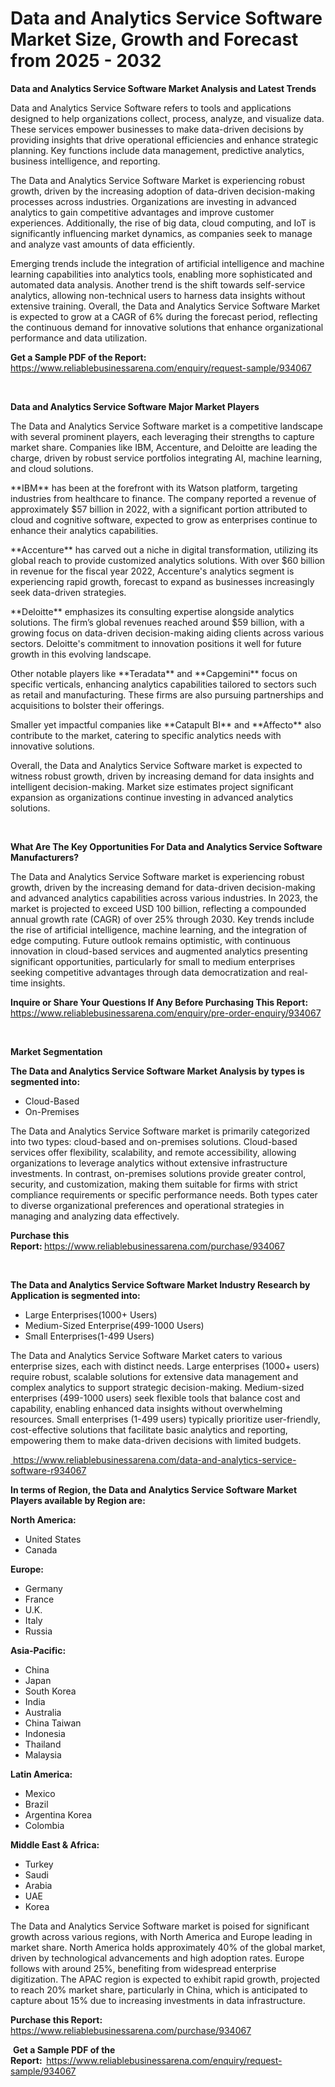 <p><h1>Data and Analytics Service Software Market Size, Growth and Forecast from 2025 - 2032</h1></p><p><strong>Data and Analytics Service Software Market Analysis and Latest Trends</strong></p>
<p><p>Data and Analytics Service Software refers to tools and applications designed to help organizations collect, process, analyze, and visualize data. These services empower businesses to make data-driven decisions by providing insights that drive operational efficiencies and enhance strategic planning. Key functions include data management, predictive analytics, business intelligence, and reporting.</p><p>The Data and Analytics Service Software Market is experiencing robust growth, driven by the increasing adoption of data-driven decision-making processes across industries. Organizations are investing in advanced analytics to gain competitive advantages and improve customer experiences. Additionally, the rise of big data, cloud computing, and IoT is significantly influencing market dynamics, as companies seek to manage and analyze vast amounts of data efficiently.</p><p>Emerging trends include the integration of artificial intelligence and machine learning capabilities into analytics tools, enabling more sophisticated and automated data analysis. Another trend is the shift towards self-service analytics, allowing non-technical users to harness data insights without extensive training. Overall, the Data and Analytics Service Software Market is expected to grow at a CAGR of 6% during the forecast period, reflecting the continuous demand for innovative solutions that enhance organizational performance and data utilization.</p></p>
<p><strong>Get a Sample PDF of the Report:&nbsp;</strong> <a href="https://www.reliablebusinessarena.com/enquiry/request-sample/934067?utm_campaign=2960&utm_medium=2&utm_source=Github&utm_content=ia&utm_term=18042025&utm_id=data-and-analytics-service-software">https://www.reliablebusinessarena.com/enquiry/request-sample/934067</a></p>
<p>&nbsp;</p>
<p><strong>Data and Analytics Service Software Major Market Players</strong></p>
<p><p>The Data and Analytics Service Software market is a competitive landscape with several prominent players, each leveraging their strengths to capture market share. Companies like IBM, Accenture, and Deloitte are leading the charge, driven by robust service portfolios integrating AI, machine learning, and cloud solutions.</p><p>**IBM** has been at the forefront with its Watson platform, targeting industries from healthcare to finance. The company reported a revenue of approximately $57 billion in 2022, with a significant portion attributed to cloud and cognitive software, expected to grow as enterprises continue to enhance their analytics capabilities.</p><p>**Accenture** has carved out a niche in digital transformation, utilizing its global reach to provide customized analytics solutions. With over $60 billion in revenue for the fiscal year 2022, Accenture's analytics segment is experiencing rapid growth, forecast to expand as businesses increasingly seek data-driven strategies.</p><p>**Deloitte** emphasizes its consulting expertise alongside analytics solutions. The firm’s global revenues reached around $59 billion, with a growing focus on data-driven decision-making aiding clients across various sectors. Deloitte's commitment to innovation positions it well for future growth in this evolving landscape.</p><p>Other notable players like **Teradata** and **Capgemini** focus on specific verticals, enhancing analytics capabilities tailored to sectors such as retail and manufacturing. These firms are also pursuing partnerships and acquisitions to bolster their offerings.</p><p>Smaller yet impactful companies like **Catapult BI** and **Affecto** also contribute to the market, catering to specific analytics needs with innovative solutions.</p><p>Overall, the Data and Analytics Service Software market is expected to witness robust growth, driven by increasing demand for data insights and intelligent decision-making. Market size estimates project significant expansion as organizations continue investing in advanced analytics solutions.</p></p>
<p>&nbsp;</p>
<p><strong>What Are The Key Opportunities For Data and Analytics Service Software Manufacturers?</strong></p>
<p><p>The Data and Analytics Service Software market is experiencing robust growth, driven by the increasing demand for data-driven decision-making and advanced analytics capabilities across various industries. In 2023, the market is projected to exceed USD 100 billion, reflecting a compounded annual growth rate (CAGR) of over 25% through 2030. Key trends include the rise of artificial intelligence, machine learning, and the integration of edge computing. Future outlook remains optimistic, with continuous innovation in cloud-based services and augmented analytics presenting significant opportunities, particularly for small to medium enterprises seeking competitive advantages through data democratization and real-time insights.</p></p>
<p><strong>Inquire or Share Your Questions If Any Before Purchasing This Report:</strong> <a href="https://www.reliablebusinessarena.com/enquiry/pre-order-enquiry/934067?utm_campaign=2960&utm_medium=2&utm_source=Github&utm_content=ia&utm_term=18042025&utm_id=data-and-analytics-service-software">https://www.reliablebusinessarena.com/enquiry/pre-order-enquiry/934067</a></p>
<p>&nbsp;</p>
<p><strong>Market Segmentation</strong></p>
<p><strong>The Data and Analytics Service Software Market Analysis by types is segmented into:</strong></p>
<p><ul><li>Cloud-Based</li><li>On-Premises</li></ul></p>
<p><p>The Data and Analytics Service Software market is primarily categorized into two types: cloud-based and on-premises solutions. Cloud-based services offer flexibility, scalability, and remote accessibility, allowing organizations to leverage analytics without extensive infrastructure investments. In contrast, on-premises solutions provide greater control, security, and customization, making them suitable for firms with strict compliance requirements or specific performance needs. Both types cater to diverse organizational preferences and operational strategies in managing and analyzing data effectively.</p></p>
<p><strong>Purchase this Report:&nbsp;</strong><a href="https://www.reliablebusinessarena.com/purchase/934067?utm_campaign=2960&utm_medium=2&utm_source=Github&utm_content=ia&utm_term=18042025&utm_id=data-and-analytics-service-software">https://www.reliablebusinessarena.com/purchase/934067</a></p>
<p>&nbsp;</p>
<p><strong>The Data and Analytics Service Software Market Industry Research by Application is segmented into:</strong></p>
<p><ul><li>Large Enterprises(1000+ Users)</li><li>Medium-Sized Enterprise(499-1000 Users)</li><li>Small Enterprises(1-499 Users)</li></ul></p>
<p><p>The Data and Analytics Service Software Market caters to various enterprise sizes, each with distinct needs. Large enterprises (1000+ users) require robust, scalable solutions for extensive data management and complex analytics to support strategic decision-making. Medium-sized enterprises (499-1000 users) seek flexible tools that balance cost and capability, enabling enhanced data insights without overwhelming resources. Small enterprises (1-499 users) typically prioritize user-friendly, cost-effective solutions that facilitate basic analytics and reporting, empowering them to make data-driven decisions with limited budgets.</p></p>
<p><a href="https://www.reliablebusinessarena.com/data-and-analytics-service-software-r934067?utm_campaign=2960&utm_medium=2&utm_source=Github&utm_content=ia&utm_term=18042025&utm_id=data-and-analytics-service-software">&nbsp;https://www.reliablebusinessarena.com/data-and-analytics-service-software-r934067</a></p>
<p><strong>In terms of Region, the Data and Analytics Service Software Market Players available by Region are:</strong></p>
<p>
    <p> <strong> North America: </strong>
        <ul>
            <li>United States</li>
            <li>Canada</li>
        </ul>
        </p> 
    <p> <strong> Europe: </strong>
        <ul>
            <li>Germany</li>
            <li>France</li>
            <li>U.K.</li>
            <li>Italy</li>
            <li>Russia</li>
        </ul>
        </p> 
    <p> <strong> Asia-Pacific: </strong>
        <ul>
            <li>China</li>
            <li>Japan</li>
            <li>South Korea</li>
            <li>India</li>
            <li>Australia</li>
            <li>China Taiwan</li>
            <li>Indonesia</li>
            <li>Thailand</li>
            <li>Malaysia</li>
        </ul>
        </p> 
    <p> <strong> Latin America: </strong>
        <ul>
            <li>Mexico</li>
            <li>Brazil</li>
            <li>Argentina Korea</li>
            <li>Colombia</li>
        </ul>
        </p> 
    <p> <strong> Middle East & Africa: </strong>
        <ul>
            <li>Turkey</li>
            <li>Saudi</li>
            <li>Arabia</li>
            <li>UAE</li>
            <li>Korea</li>
        </ul>
    </p>
    </p>
<p><p>The Data and Analytics Service Software market is poised for significant growth across various regions, with North America and Europe leading in market share. North America holds approximately 40% of the global market, driven by technological advancements and high adoption rates. Europe follows with around 25%, benefiting from widespread enterprise digitization. The APAC region is expected to exhibit rapid growth, projected to reach 20% market share, particularly in China, which is anticipated to capture about 15% due to increasing investments in data infrastructure.</p></p>
<p><strong>Purchase this Report: </strong><a href="https://www.reliablebusinessarena.com/purchase/934067?utm_campaign=2960&utm_medium=2&utm_source=Github&utm_content=ia&utm_term=18042025&utm_id=data-and-analytics-service-software">https://www.reliablebusinessarena.com/purchase/934067</a></p>
<p>&nbsp;<strong>Get a Sample PDF of the Report:&nbsp;&nbsp;</strong><a href="https://www.reliablebusinessarena.com/enquiry/request-sample/934067?utm_campaign=2960&utm_medium=2&utm_source=Github&utm_content=ia&utm_term=18042025&utm_id=data-and-analytics-service-software">https://www.reliablebusinessarena.com/enquiry/request-sample/934067</a></p>
<p><strong></strong></p>
<p><p></p><p></p><p></p></p>